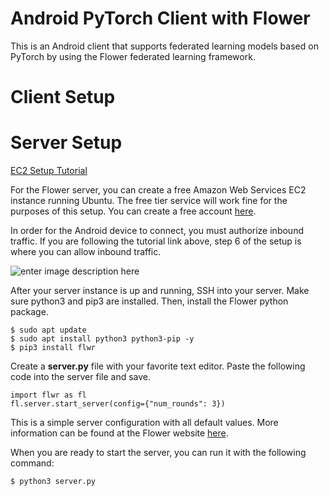 
# Android PyTorch Client with Flower

This is an Android client that supports federated learning models based on PyTorch by using the Flower federated learning framework. 

# Client Setup

# Server Setup

[EC2 Setup Tutorial](https://docs.aws.amazon.com/efs/latest/ug/gs-step-one-create-ec2-resources.html)

For the Flower server, you can create a free Amazon Web Services EC2 instance running Ubuntu. The free tier service will work fine for the purposes of this setup. You can create a free account [here](https://portal.aws.amazon.com/billing/signup#/start). 

In order for the Android device to connect, you must authorize inbound traffic. If you are following the tutorial link above, step 6 of the setup is where you can allow inbound traffic.

![enter image description here](https://i.ibb.co/gJBRBvX/Screenshot-2021-07-12-233945.png)

After your server instance is up and running, SSH into your server. Make sure python3 and pip3 are installed. Then, install the Flower python package.

    $ sudo apt update
    $ sudo apt install python3 python3-pip -y
    $ pip3 install flwr

Create a <span><strong>server.py</strong></span> file with your favorite text editor. Paste the following code into the server file and save.

    import flwr as fl
    fl.server.start_server(config={"num_rounds": 3})

This is a simple server configuration with all default values. More information can be found at the Flower website [here](https://flower.dev/docs/quickstart_pytorch.html#flower-server). 

When you are ready to start the server, you can run it with the following command:

    $ python3 server.py
